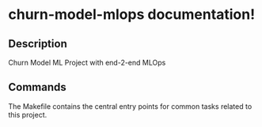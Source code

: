 # churn-model-mlops documentation!

## Description

Churn Model ML Project with end-2-end MLOps

## Commands

The Makefile contains the central entry points for common tasks related to this project.

